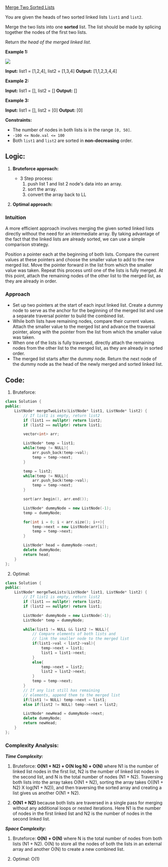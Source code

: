 [Merge Two Sorted Lists](https://leetcode.com/problems/merge-two-sorted-lists/)

You are given the heads of two sorted linked lists `list1` and `list2`.

Merge the two lists into one **sorted** list. The list should be made by splicing together the nodes of the first two lists.

Return _the head of the merged linked list_.

**Example 1:**

![](https://assets.leetcode.com/uploads/2020/10/03/merge_ex1.jpg)

**Input:** list1 = [1,2,4], list2 = [1,3,4]
**Output:** [1,1,2,3,4,4]

**Example 2:**

**Input:** list1 = [], list2 = []
**Output:** []

**Example 3:**

**Input:** list1 = [], list2 = [0]
**Output:** [0]

**Constraints:**

- The number of nodes in both lists is in the range `[0, 50]`.
- `-100 <= Node.val <= 100`
- Both `list1` and `list2` are sorted in **non-decreasing** order.


## **Logic:**

1. **Bruteforce approach:**
	- 3 Step process:
		1. push list 1 and list 2 node's data into an array.
		2. sort the array.
		3. convert the array back to LL
		
2. **Optimal approach:**
### Intuition

A more efficient approach involves merging the given sorted linked lists directly without the need for an intermediate array. By taking advantage of the fact that the linked lists are already sorted, we can use a simple comparison strategy.

Position a pointer each at the beginning of both lists. Compare the current values at these pointers and choose the smaller value to add to the new merged list. Move the pointer forward in the list from which the smaller value was taken. Repeat this process until one of the lists is fully merged. At this point, attach the remaining nodes of the other list to the merged list, as they are already in order.

### Approach

- Set up two pointers at the start of each input linked list. Create a dummy node to serve as the anchor for the beginning of the merged list and use a separate traversal pointer to build the combined list.
- While both lists have remaining nodes, compare their current values. Attach the smaller value to the merged list and advance the traversal pointer, along with the pointer from the list from which the smaller value was taken.
- When one of the lists is fully traversed, directly attach the remaining nodes from the other list to the merged list, as they are already in sorted order.
- The merged list starts after the dummy node. Return the next node of the dummy node as the head of the newly merged and sorted linked list.


## **Code:**

1. Bruteforce: 
```cpp
class Solution {
public:
    ListNode* mergeTwoLists(ListNode* list1, ListNode* list2) {
        // If list1 is empty, return list2
        if (list1 == nullptr) return list2; 
        if (list2 == nullptr) return list1;

        vector<int> arr;

        ListNode* temp = list1;
        while(temp != NULL){
            arr.push_back(temp->val);
            temp = temp->next;
        }

        temp = list2;
        while(temp != NULL){
            arr.push_back(temp->val);
            temp = temp->next;
        }

        sort(arr.begin(), arr.end());

        ListNode* dummyNode = new ListNode(-1);
        temp = dummyNode;

        for(int i = 0; i < arr.size(); i++){
            temp->next = new ListNode(arr[i]);
            temp = temp->next;
        }

        ListNode* head = dummyNode->next;
        delete dummyNode;
        return head;
    }
};
```

2. Optimal:
```cpp
class Solution {
public:
    ListNode* mergeTwoLists(ListNode* list1, ListNode* list2) {
        // If list1 is empty, return list2
        if (list1 == nullptr) return list2; 
        if (list2 == nullptr) return list1;

        ListNode* dummyNode = new ListNode(-1); 
        ListNode* temp = dummyNode;

        while(list1 != NULL && list2 != NULL){
            // Compare elements of both lists and
            // link the smaller node to the merged list
            if(list1->val < list2->val){
                temp->next = list1;
                list1 = list1->next;
            }
            else{
                temp->next = list2;
                list2 = list2->next;  
            }
            temp = temp->next;
        }
        // If any list still has remaining
        // elements, append them to the merged list
        if(list1 != NULL) temp->next = list1;
        else if(list2 != NULL) temp->next = list2;

        ListNode* newHead = dummyNode->next; 
        delete dummyNode;
        return newHead;
    }
};
```

### **Complexity Analysis:**

***Time Complexity:***
1. Bruteforce: **O(N1 + N2) + O(N log N) + O(N)** where N1 is the number of linked list nodes in the first list, N2 is the number of linked list nodes in the second list, and N is the total number of nodes (N1 + N2). Traversing both lists into the array takes O(N1 + N2), sorting the array takes O((N1 + N2) X log(N1 + N2)), and then traversing the sorted array and creating a list gives us another O(N1 + N2).

2. **O(N1 + N2)** because both lists are traversed in a single pass for merging without any additional loops or nested iterations. Here N1 is the number of nodes in the first linked list and N2 is the number of nodes in the second linked list.

***Space Complexity:***
1. Bruteforce: **O(N) + O(N)** where N is the total number of nodes from both lists (N1 + N2). O(N) to store all the nodes of both the lists in an external array and another O(N) to create a new combined list.

2. Optimal: O(1)
